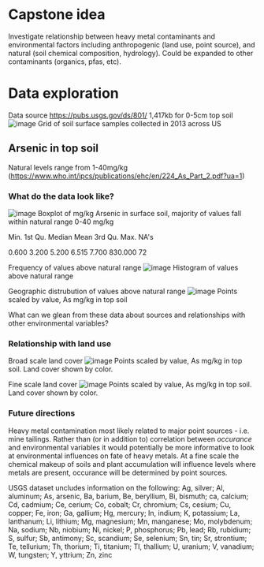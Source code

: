# Capstone idea

Investigate relationship between heavy metal contaminants and environmental factors including anthropogenic (land use, point source), and natural (soil chemical composition, hydrology). Could be expanded to other contaminants (organics, pfas, etc). 


# Data exploration
Data source https://pubs.usgs.gov/ds/801/
1,417kb for 0-5cm top soil
![image](https://user-images.githubusercontent.com/48129653/127204009-90c081a7-3b8e-4205-9805-470eddf65ad9.png)
Grid of soil surface samples collected in 2013 across US
## Arsenic in top soil
Natural levels range from 1-40mg/kg (https://www.who.int/ipcs/publications/ehc/en/224_As_Part_2.pdf?ua=1)

### What do the data look like?
![image](https://user-images.githubusercontent.com/48129653/127204773-83d2a56f-3b02-42c0-bd57-da453547250c.png)
Boxplot of mg/kg Arsenic in surface soil, majority of values fall within natural range 0-40 mg/kg

   Min. 1st Qu.  Median    Mean 3rd Qu.    Max.    NA's 
   
  0.600   3.200   5.200   6.515   7.700 830.000      72 
 
Frequency of values above natural range 
![image](https://user-images.githubusercontent.com/48129653/127216930-e24580f6-92bc-456c-b736-208ff2e2edc5.png)
Histogram of values above natural range

Geographic distrubution of values above natural range
![image](https://user-images.githubusercontent.com/48129653/127217077-fde550c0-5647-4f7f-84ea-3638cfeac1c6.png)
Points scaled by value, As mg/kg in top soil

What can we glean from these data about sources and relationships with other environmental variables?

### Relationship with land use

Broad scale land cover
![image](https://user-images.githubusercontent.com/48129653/127217644-be91ec68-2fa0-469a-89a3-fe8cf6903c72.png)
Points scaled by value, As mg/kg in top soil. Land cover shown by color.

Fine scale land cover
![image](https://user-images.githubusercontent.com/48129653/127219566-5b7ab07f-8d97-4671-ae84-4ce2902909c9.png)
Points scaled by value, As mg/kg in top soil. Land cover shown by color.

### Future directions

Heavy metal contamination most likely related to major point sources - i.e. mine tailings. Rather than (or in addition to) correlation between *occurance* and environmental variables it would potentially be more informative to look at environmental influences on fate of heavy metals. At a fine scale the chemical makeup of soils and plant accumulation will influence levels where metals are present, occurance will be determined by point sources. 

USGS dataset uncludes information on the following:
Ag, silver; Al, aluminum; As, arsenic, Ba, barium, Be, beryllium, Bi, bismuth; ca, calcium; Cd, cadmium; Ce, cerium; Co, cobalt; Cr, chromium; Cs, cesium; Cu, copper; Fe, iron; Ga, gallium; Hg, mercury; In, indium; K, potassium; La, lanthanum; Li, lithium; Mg, magnesium; Mn, manganese; Mo, molybdenum; Na, sodium;	Nb, niobium; Ni, nickel; P, phosphorus; Pb, lead; Rb, rubidium; S, sulfur; Sb, antimony; Sc, scandium; Se, selenium; Sn, tin; Sr, strontium; Te, tellurium; Th, thorium; Ti, titanium; Tl, thallium; U, uranium; V, vanadium; W, tungsten; Y, yttrium; Zn, zinc



